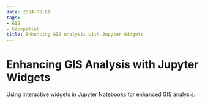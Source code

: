 ```yaml
---
date: 2024-08-01
tags:
- GIS
- Geospatial
title: Enhancing GIS Analysis with Jupyter Widgets
---
```


# Enhancing GIS Analysis with Jupyter Widgets

Using interactive widgets in Jupyter Notebooks for enhanced GIS analysis.
